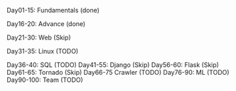 Day01-15: Fundamentals (done)

Day16-20: Advance (done)

Day21-30: Web (Skip)

Day31-35: Linux (TODO)

Day36-40: SQL (TODO)
Day41-55: Django (Skip)
Day56-60: Flask (Skip)
Day61-65: Tornado (Skip)
Day66-75 Crawler (TODO)
Day76-90: ML (TODO)
Day90-100: Team (TODO)
